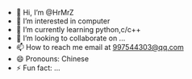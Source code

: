 - 👋 Hi, I’m @HrMrZ
- 👀 I’m interested in computer
- 🌱 I’m currently learning python,c/c++
- 💞️ I’m looking to collaborate on ...
- 📫 How to reach me email at 997544303@qq.com
- 😄 Pronouns: Chinese
- ⚡ Fun fact: ...

<!---
HrMrZ/HrMrZ is a ✨ special ✨ repository because its `README.md` (this file) appears on your GitHub profile.
You can click the Preview link to take a look at your changes.
--->
